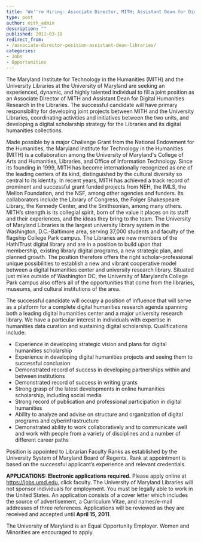 ```yaml
---
title: 'We''re Hiring: Associate Director, MITH; Assistant Dean for Digital Humanities Research, Libraries'
type: post
author: mith_admin
description: ""
published: 2011-03-18
redirect_from: 
- /associate-director-position-assistant-dean-libraries/
categories:
- Jobs
- Opportunities
---
```

The Maryland Institute for Technology in the Humanities (MITH) and the University Libraries at the University of Maryland are seeking an experienced, dynamic, and highly talented individual to fill a joint position as an Associate Director of MITH and Assistant Dean for Digital Humanities Research in the Libraries. The successful candidate will have primary responsibility for developing joint projects between MITH and the University Libraries, coordinating activities and initiatives between the two units, and developing a digital scholarship strategy for the Libraries and its digital humanities collections.

Made possible by a major Challenge Grant from the National Endowment for the Humanities, the Maryland Institute for Technology in the Humanities (MITH) is a collaboration among the University of Maryland's College of Arts and Humanities, Libraries, and Office of Information Technology. Since its founding in 1999, MITH has become internationally recognized as one of the leading centers of its kind, distinguished by the cultural diversity so central to its identity. In recent years, MITH has achieved a track record of prominent and successful grant funded projects from NEH, the IMLS, the Mellon Foundation, and the NSF, among other agencies and funders. Its collaborators include the Library of Congress, the Folger Shakespeare Library, the Kennedy Center, and the Smithsonian, among many others. MITH’s strength is its collegial spirit, born of the value it places on its staff and their experiences, and the ideas they bring to the team. The University of Maryland Libraries is the largest university library system in the Washington, D.C.-Baltimore area, serving 37,000 students and faculty of the flagship College Park campus. The Libraries are new members of the HathiTrust digital library and are in a position to build upon that membership, existing library digital programs, a new strategic plan, and planned growth. The position therefore offers the right scholar-professional unique possibilities to establish a new and vibrant cooperative model between a digital humanities center and university research library. Situated just miles outside of Washington DC, the University of Maryland’s College Park campus also offers all of the opportunities that come from the libraries, museums, and cultural institutions of the area.

The successful candidate will occupy a position of influence that will serve as a platform for a complete digital humanities research agenda spanning both a leading digital humanities center and a major university research library. We have a particular interest in individuals with expertise in humanities data curation and sustaining digital scholarship. Qualifications include:

- Experience in developing strategic vision and plans for digital humanities scholarship
- Experience in developing digital humanities projects and seeing them to successful conclusion
- Demonstrated record of success in developing partnerships within and between institutions
- Demonstrated record of success in writing grants
- Strong grasp of the latest developments in online humanities scholarship, including social media
- Strong record of publication and professional participation in digital humanities
- Ability to analyze and advise on structure and organization of digital programs and cyberinfrastructure
- Demonstrated ability to work collaboratively and to communicate well and work with people from a variety of disciplines and a number of different career paths

Position is appointed to Librarian Faculty Ranks as established by the University System of Maryland Board of Regents. Rank at appointment is based on the successful applicant’s experience and relevant credentials.

**APPLICATIONS: Electronic applications required.** Please apply online at <https://jobs.umd.edu>, click faculty. The University of Maryland Libraries will not sponsor individuals for employment. You must be legally able to work in the United States. An application consists of a cover letter which includes the source of advertisement, a Curriculum Vitae, and names/e-mail addresses of three references. Applications will be reviewed as they are received and accepted until **April 15, 2011**.

The University of Maryland is an Equal Opportunity Employer. Women and Minorities are encouraged to apply.
